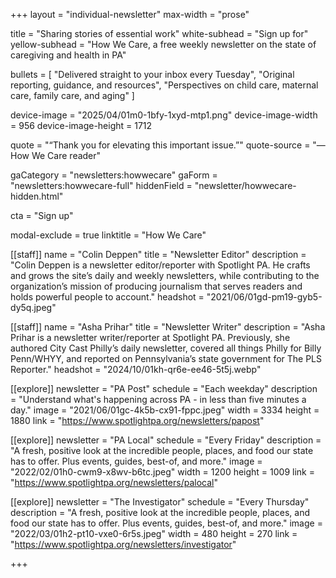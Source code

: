 +++
layout = "individual-newsletter"
max-width = "prose"

title = "Sharing stories of essential work"
white-subhead = "Sign up for"
yellow-subhead = "How We Care, a free weekly newsletter on the state of caregiving and health in PA"

bullets = [
  "Delivered straight to your inbox every Tuesday",
  "Original reporting, guidance, and resources",
  "Perspectives on child care, maternal care, family care, and aging"
]

device-image = "2025/04/01m0-1bfy-1xyd-mtp1.png"
device-image-width = 956
device-image-height = 1712

quote = "“Thank you for elevating this important issue.”"
quote-source = "— How We Care reader"

gaCategory = "newsletters:howwecare"
gaForm = "newsletters:howwecare-full"
hiddenField = "newsletter/howwecare-hidden.html"

cta = "Sign up"

modal-exclude = true
linktitle = "How We Care"


[[staff]]
name = "Colin Deppen"
title = "Newsletter Editor"
description = "Colin Deppen is a newsletter editor/reporter with Spotlight PA. He crafts and grows the site’s daily and weekly newsletters, while contributing to the organization’s mission of producing journalism that serves readers and holds powerful people to account."
headshot = "2021/06/01gd-pm19-gyb5-dy5q.jpeg"

[[staff]]
name = "Asha Prihar"
title = "Newsletter Writer"
description = "Asha Prihar is a newsletter writer/reporter at Spotlight PA. Previously, she authored City Cast Philly’s daily newsletter, covered all things Philly for Billy Penn/WHYY, and reported on Pennsylvania’s state government for The PLS Reporter."
headshot = "2024/10/01kh-qr6e-ee46-5t5j.webp"

[[explore]]
newsletter = "PA Post"
schedule = "Each weekday"
description = "Understand what's happening across PA - in less than five minutes a day."
image = "2021/06/01gc-4k5b-cx91-fppc.jpeg"
width = 3334
height = 1880
link = "https://www.spotlightpa.org/newsletters/papost"

[[explore]]
newsletter = "PA Local"
schedule = "Every Friday"
description = "A fresh, positive look at the incredible people, places, and food our state has to offer. Plus events, guides, best-of, and more."
image = "2022/02/01h0-cwm9-x8wv-b6tc.jpeg"
width = 1200
height = 1009
link = "https://www.spotlightpa.org/newsletters/palocal"

[[explore]]
newsletter = "The Investigator"
schedule = "Every Thursday"
description = "A fresh, positive look at the incredible people, places, and food our state has to offer. Plus events, guides, best-of, and more."
image = "2022/03/01h2-pt10-vxe0-6r5s.jpeg"
width = 480
height = 270
link = "https://www.spotlightpa.org/newsletters/investigator"

+++

